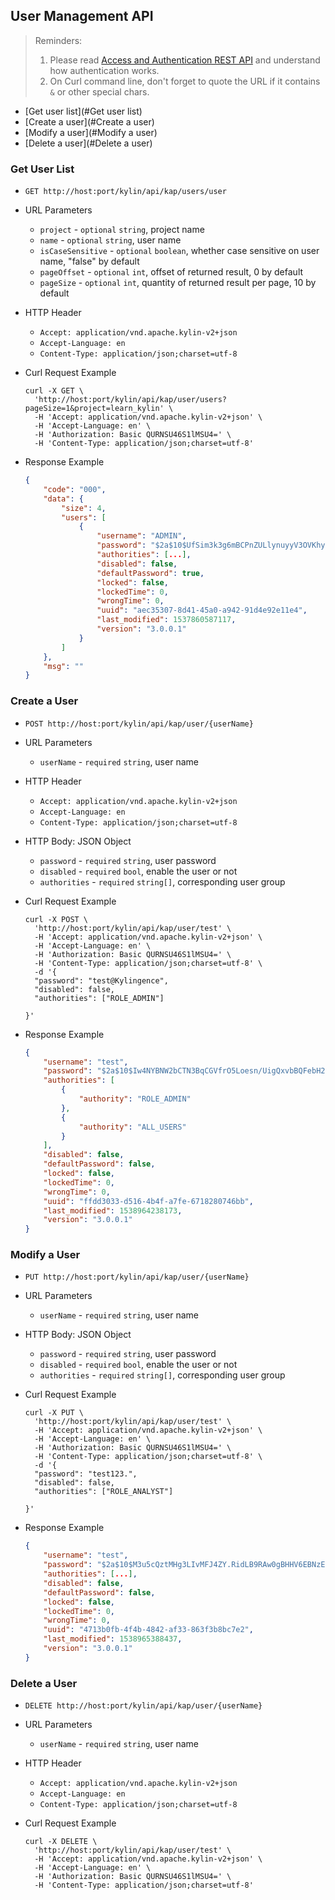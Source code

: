 ## User Management API

> Reminders:
>
> 1. Please read [Access and Authentication REST API](authentication.en.md) and understand how authentication works.
> 2. On Curl command line, don't forget to quote the URL if it contains `&` or other special chars.



* [Get user list](#Get user list)
* [Create a user](#Create a user)
* [Modify a user](#Modify a user)
* [Delete a user](#Delete a user)



### Get User List

- `GET http://host:port/kylin/api/kap/users/user`


- URL Parameters
  - `project` - `optional` `string`, project name
  - `name` - `optional` `string`, user name
  - `isCaseSensitive` - `optional` `boolean`, whether case sensitive on user name, "false" by default
  - `pageOffset` - `optional` `int`, offset of returned result, 0 by default
  - `pageSize` - `optional` `int`, quantity of returned result per page, 10 by default


- HTTP Header
  - `Accept: application/vnd.apache.kylin-v2+json`
  - `Accept-Language: en`
  - `Content-Type: application/json;charset=utf-8`


- Curl Request Example

  ```shell
  curl -X GET \
    'http://host:port/kylin/api/kap/user/users?pageSize=1&project=learn_kylin' \
    -H 'Accept: application/vnd.apache.kylin-v2+json' \
    -H 'Accept-Language: en' \
    -H 'Authorization: Basic QURNSU46S1lMSU4=' \
    -H 'Content-Type: application/json;charset=utf-8'
  ```


- Response Example

  ```JSON
  {
      "code": "000",
      "data": {
          "size": 4,
          "users": [
              {
                  "username": "ADMIN",
                  "password": "$2a$10$UfSim3k3g6mBCPnZULlynuyyV3OVKhy174iOBoNVplZXZJlb2TPRu",
                  "authorities": [...],
                  "disabled": false,
                  "defaultPassword": true,
                  "locked": false,
                  "lockedTime": 0,
                  "wrongTime": 0,
                  "uuid": "aec35307-8d41-45a0-a942-91d4e92e11e4",
                  "last_modified": 1537860587117,
                  "version": "3.0.0.1"
              }
          ]
      },
      "msg": ""
  }
  ```



### Create a User

- `POST http://host:port/kylin/api/kap/user/{userName}`


- URL Parameters
  - `userName` - `required` `string`, user name


- HTTP Header
  - `Accept: application/vnd.apache.kylin-v2+json`
  - `Accept-Language: en`
  - `Content-Type: application/json;charset=utf-8`


- HTTP Body: JSON Object
  - `password` - `required` `string`, user password
  - `disabled` - `required` `bool`, enable the user or not
  - `authorities` - `required` `string[]`, corresponding user group


- Curl Request Example

  ```shell
  curl -X POST \
    'http://host:port/kylin/api/kap/user/test' \
    -H 'Accept: application/vnd.apache.kylin-v2+json' \
    -H 'Accept-Language: en' \
    -H 'Authorization: Basic QURNSU46S1lMSU4=' \
    -H 'Content-Type: application/json;charset=utf-8' \
    -d '{
  	"password": "test@Kylingence",
  	"disabled": false, 
  	"authorities": ["ROLE_ADMIN"]
  	
  }'
  ```


- Response Example

  ```JSON
  {
      "username": "test",
      "password": "$2a$10$Iw4NYBNW2bCTN3BqCGVfrO5Loesn/UigQxvbBQFebH2fEkFE2gcHy",
      "authorities": [
          {
              "authority": "ROLE_ADMIN"
          },
          {
              "authority": "ALL_USERS"
          }
      ],
      "disabled": false,
      "defaultPassword": false,
      "locked": false,
      "lockedTime": 0,
      "wrongTime": 0,
      "uuid": "ffdd3033-d516-4b4f-a7fe-6718280746bb",
      "last_modified": 1538964238173,
      "version": "3.0.0.1"
  }
  ```



### Modify a User

- `PUT http://host:port/kylin/api/kap/user/{userName}`


- URL Parameters
  - `userName` - `required` `string`, user name


- HTTP Body: JSON Object
  - `password` - `required` `string`, user password
  - `disabled` - `required` `bool`, enable the user or not
  - `authorities` - `required` `string[]`, corresponding user group


- Curl Request Example

  ```shell
  curl -X PUT \
    'http://host:port/kylin/api/kap/user/test' \
    -H 'Accept: application/vnd.apache.kylin-v2+json' \
    -H 'Accept-Language: en' \
    -H 'Authorization: Basic QURNSU46S1lMSU4=' \
    -H 'Content-Type: application/json;charset=utf-8' \
    -d '{
  	"password": "test123.",
  	"disabled": false, 
  	"authorities": ["ROLE_ANALYST"]
  	
  }'
  ```


- Response Example

  ```JSON
  {
      "username": "test",
      "password": "$2a$10$M3u5cQztMHg3LIvMFJ4ZY.RidLB9RAw0gBHHV6EBNzEvxMk6Pf69u",
      "authorities": [...],
      "disabled": false,
      "defaultPassword": false,
      "locked": false,
      "lockedTime": 0,
      "wrongTime": 0,
      "uuid": "4713b0fb-4f4b-4842-af33-863f3b8bc7e2",
      "last_modified": 1538965388437,
      "version": "3.0.0.1"
  }
  ```



### Delete a User

- `DELETE http://host:port/kylin/api/kap/user/{userName}`


- URL Parameters
  - `userName` - `required` `string`, user name


- HTTP Header
  - `Accept: application/vnd.apache.kylin-v2+json`
  - `Accept-Language: en`
  - `Content-Type: application/json;charset=utf-8`


- Curl Request Example

  ```shell
  curl -X DELETE \
    'http://host:port/kylin/api/kap/user/test' \
    -H 'Accept: application/vnd.apache.kylin-v2+json' \
    -H 'Accept-Language: en' \
    -H 'Authorization: Basic QURNSU46S1lMSU4=' \
    -H 'Content-Type: application/json;charset=utf-8'
  ```
